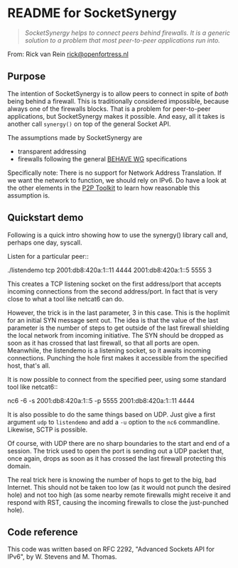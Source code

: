 # README for SocketSynergy

> *SocketSynergy helps to connect peers behind firewalls.  It is a generic
> solution to a problem that most peer-to-peer applications run into.*

From: Rick van Rein <rick@openfortress.nl>


## Purpose

The intention of SocketSynergy is to allow peers to connect in spite of
*both* being behind a firewall.  This is traditionally considered
impossible, because always one of the firewalls blocks.  That is a problem
for peer-to-peer applications, but SocketSynergy makes it possible.  And
easy, all it takes is another call `synergy()` on top of the general
Socket API.

The assumptions made by SocketSynergy are

  * transparent addressing
  * firewalls following the general
    [BEHAVE WG](https://datatracker.ietf.org/wg/behave/charter/)
    specifications

Specifically note: There is no support for Network Address Translation.
If we want the network to function, we should rely on IPv6.  Do have a look
at the other elements in the
[P2P Toolkit](P2P-TOOLKIT.MD)
to learn how reasonable this assumption is.


## Quickstart demo

Following is a quick intro showing how to use the synergy() library
call and, perhaps one day, syscall.

Listen for a particular peer::

  ./listendemo tcp 2001:db8:420a:1::11 4444 2001:db8:420a:1::5 5555 3

This creates a TCP listening socket on the first address/port that
accepts incoming connections from the second address/port.  In fact
that is very close to what a tool like netcat6 can do.

However, the trick is in the last parameter, 3 in this case.  This is
the hoplimit for an initial SYN message sent out.  The idea is that the
value of the last parameter is the number of steps to get outside of
the last firewall shielding the local network from incoming initiative.
The SYN should be dropped as soon as it has crossed that last firewall,
so that all ports are open.  Meanwhile, the listendemo is a listening
socket, so it awaits incoming connections.  Punching the hole first
makes it accessible from the specified host, that's all.

It is now possible to connect from the specified peer, using some
standard tool like netcat6::

  nc6 -6    -s 2001:db8:420a:1::5 -p 5555 2001:db8:420a:1::11 4444

It is also possible to do the same things based on UDP.  Just give a
first argument ``udp`` to ``listendemo`` and add a ``-u`` option
to the ``nc6`` commandline.  Likewise, SCTP is possible.

Of course, with UDP there are no sharp
boundaries to the start and end of a session.  The trick used to
open the port is sending out a UDP packet that, once again, drops
as soon as it has crossed the last firewall protecting this domain.

The real trick here is knowing the number of hops to get to the
big, bad Internet.  This should not be taken too low (as it would
not punch the desired hole) and not too high (as some nearby
remote firewalls might receive it and respond with RST, causing
the incoming firewalls to close the just-punched hole).


## Code reference

This code was written based on RFC 2292, "Advanced Sockets API for
IPv6", by W. Stevens and M. Thomas.

